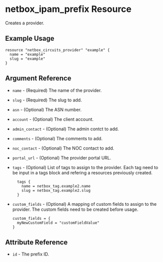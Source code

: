 # netbox_ipam_prefix Resource

Creates a provider.

## Example Usage

```hcl
resource "netbox_circuits_provider" "example" {
  name = "example"
  slug = "example"
}
```

## Argument Reference

* `name` - (Required) The name of the provider.

* `slug` - (Required) The slug to add.

* `asn` - (Optional) The ASN number.

* `account` - (Optional) The client account.

* `admin_contact` - (Optional) The admin contct to add.

* `comments` - (Optional) The comments to add.

* `noc_contact` - (Optional) The NOC contact to add.

* `portal_url` - (Optional) The provider portal URL.

* `tags` - (Optional) List of tags to assign to the provider. Each tag need to be input in a tags block and refering a resources previously created.
  ```
    tags {
      name = netbox_tag.example2.name
      slug = netbox_tag.example2.slug
    }
  ```

* `custom_fields` - (Optional) A mapping of custom fields to assign to the provider. The custom fields need to be created before usage.
  ```
  custom_fields = {
    myNewCustomField = "customFieldValue"
  }
  ```

## Attribute Reference

* `id` - The prefix ID.
